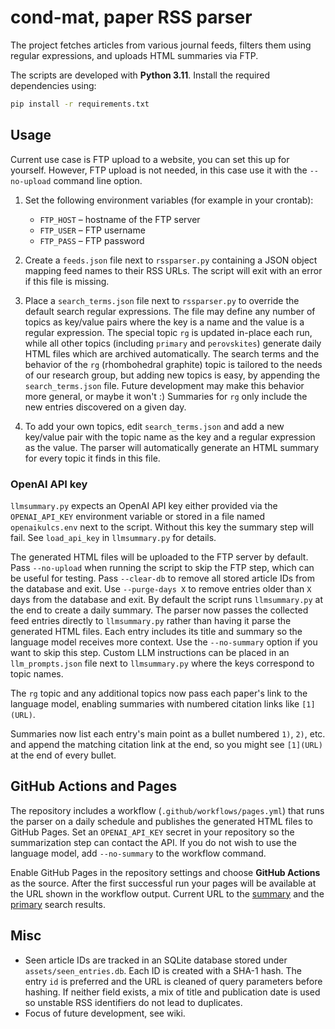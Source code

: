 # cond-mat, paper RSS parser

The project fetches articles from various journal feeds, filters them using
regular expressions, and uploads HTML summaries via FTP.

The scripts are developed with **Python 3.11**. Install the required
dependencies using:

```bash
pip install -r requirements.txt
```

## Usage
Current use case is FTP upload to a website, you can set this up for yourself. However, FTP upload is not needed, in this case use it with the `--no-upload` command line option.

1. Set the following environment variables (for example in your crontab):
   - `FTP_HOST` – hostname of the FTP server
   - `FTP_USER` – FTP username
   - `FTP_PASS` – FTP password

2. Create a `feeds.json` file next to `rssparser.py` containing a JSON
   object mapping feed names to their RSS URLs. The script will exit with an
   error if this file is missing.
3. Place a `search_terms.json` file next to `rssparser.py` to
   override the default search regular expressions. The file may define any
  number of topics as key/value pairs where the key is a name and the value is
  a regular expression.  The special topic `rg` is updated in-place each run,
  while all other topics (including `primary` and `perovskites`) generate daily
  HTML files which are archived automatically. The search terms and the behavior of the `rg` (rhombohedral graphite) topic is tailored to the needs of our research group, but adding new topics is easy, by appending the `search_terms.json` file. Future development may make this behavior more general, or maybe it won't :) 
   Summaries for `rg` only include the new entries discovered on a given day.
4. To add your own topics, edit `search_terms.json` and add a new key/value
   pair with the topic name as the key and a regular expression as the value.
   The parser will automatically generate an HTML summary for every topic it
   finds in this file.

### OpenAI API key

`llmsummary.py` expects an OpenAI API key either provided via the `OPENAI_API_KEY` environment variable or stored in a file named `openaikulcs.env` next to the script. Without this key the summary step will fail. See `load_api_key` in `llmsummary.py` for details.

The generated HTML files will be uploaded to the FTP server by default. Pass
`--no-upload` when running the script to skip the FTP step, which can be useful
for testing.  Pass `--clear-db` to remove all stored article IDs from the database and exit.
Use `--purge-days X` to remove entries older than `X` days from the database and exit.
By default the script runs `llmsummary.py` at the end to create a daily summary.
The parser now passes the collected feed entries directly to `llmsummary.py` rather than
having it parse the generated HTML files. Each entry includes its title and summary so the
  language model receives more context. Use the `--no-summary` option if you want to skip
  this step. Custom LLM instructions can be placed in an `llm_prompts.json` file
next to `llmsummary.py` where the keys correspond to topic names.

The `rg` topic and any additional topics now pass each paper's link to the
language model, enabling summaries with numbered citation links like
`[1](URL)`.

Summaries now list each entry's main point as a bullet numbered `1)`, `2)`,
etc. and append the matching citation link at the end, so you might see
`[1](URL)` at the end of every bullet.

## GitHub Actions and Pages

The repository includes a workflow (`.github/workflows/pages.yml`) that runs the
parser on a daily schedule and publishes the generated HTML files to GitHub
Pages.  Set an `OPENAI_API_KEY` secret in your repository so the summarization
step can contact the API.  If you do not wish to use the language model, add
`--no-summary` to the workflow command.

Enable GitHub Pages in the repository settings and choose **GitHub Actions** as
the source.  After the first successful run your pages will be available at the
URL shown in the workflow output.
Current URL to the [summary](https://zrbyte.github.io/paper-firehose/summary.html) and the [primary](https://zrbyte.github.io/paper-firehose/results_primary.html) search results.

## Misc
- Seen article IDs are tracked in an SQLite database stored under `assets/seen_entries.db`.
  Each ID is created with a SHA-1 hash. The entry `id` is preferred and the URL
  is cleaned of query parameters before hashing. If neither field exists, a mix
  of title and publication date is used so unstable RSS identifiers do not lead
  to duplicates.
- Focus of future development, see wiki.

